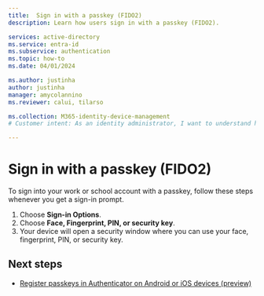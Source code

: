 ```yaml
---
title:  Sign in with a passkey (FIDO2)
description: Learn how users sign in with a passkey (FIDO2).

services: active-directory
ms.service: entra-id 
ms.subservice: authentication
ms.topic: how-to
ms.date: 04/01/2024

ms.author: justinha
author: justinha
manager: amycolannino
ms.reviewer: calui, tilarso

ms.collection: M365-identity-device-management
# Customer intent: As an identity administrator, I want to understand how users will sign in with a security key. 

---
```

# Sign in with a passkey (FIDO2)

To sign into your work or school account with a passkey, follow these steps whenever you get a sign-in prompt.

1. Choose **Sign-in Options**.
1. Choose **Face, Fingerprint, PIN, or security key**.
1. Your device will open a security window where you can use your face, fingerprint, PIN, or security key.

## Next steps

- [Register passkeys in Authenticator on Android or iOS devices (preview)](how-to-register-passkey-authenticator.md)

